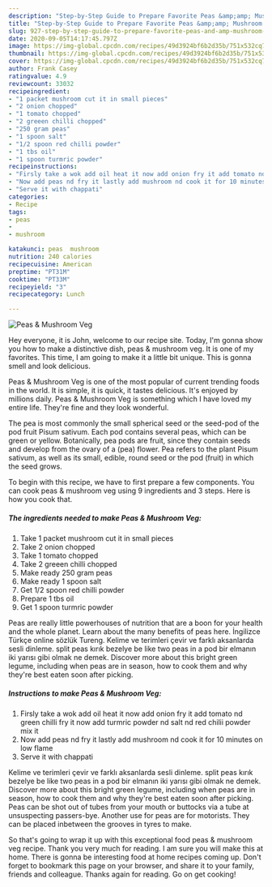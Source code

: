 ```yaml
---
description: "Step-by-Step Guide to Prepare Favorite Peas &amp;amp; Mushroom Veg"
title: "Step-by-Step Guide to Prepare Favorite Peas &amp;amp; Mushroom Veg"
slug: 927-step-by-step-guide-to-prepare-favorite-peas-and-amp-mushroom-veg
date: 2020-09-05T14:17:45.797Z
image: https://img-global.cpcdn.com/recipes/49d3924bf6b2d35b/751x532cq70/peas-mushroom-veg-recipe-main-photo.jpg
thumbnail: https://img-global.cpcdn.com/recipes/49d3924bf6b2d35b/751x532cq70/peas-mushroom-veg-recipe-main-photo.jpg
cover: https://img-global.cpcdn.com/recipes/49d3924bf6b2d35b/751x532cq70/peas-mushroom-veg-recipe-main-photo.jpg
author: Frank Casey
ratingvalue: 4.9
reviewcount: 33032
recipeingredient:
- "1 packet mushroom cut it in small pieces"
- "2 onion chopped"
- "1 tomato chopped"
- "2 greeen chilli chopped"
- "250 gram peas"
- "1 spoon salt"
- "1/2 spoon red chilli powder"
- "1 tbs oil"
- "1 spoon turmric powder"
recipeinstructions:
- "Firsly take a wok add oil heat it now add onion fry it add tomato nd green chilli fry it now add turmric powder nd salt nd red chilii powder mix it"
- "Now add peas nd fry it lastly add mushroom nd cook it for 10 minutes on low flame"
- "Serve it with chappati"
categories:
- Recipe
tags:
- peas
- 
- mushroom

katakunci: peas  mushroom 
nutrition: 240 calories
recipecuisine: American
preptime: "PT31M"
cooktime: "PT33M"
recipeyield: "3"
recipecategory: Lunch

---
```



![Peas &amp; Mushroom Veg](https://img-global.cpcdn.com/recipes/49d3924bf6b2d35b/751x532cq70/peas-mushroom-veg-recipe-main-photo.jpg)

Hey everyone, it is John, welcome to our recipe site. Today, I'm gonna show you how to make a distinctive dish, peas &amp; mushroom veg. It is one of my favorites. This time, I am going to make it a little bit unique. This is gonna smell and look delicious.

Peas &amp; Mushroom Veg is one of the most popular of current trending foods in the world. It is simple, it is quick, it tastes delicious. It's enjoyed by millions daily. Peas &amp; Mushroom Veg is something which I have loved my entire life. They're fine and they look wonderful.

The pea is most commonly the small spherical seed or the seed-pod of the pod fruit Pisum sativum. Each pod contains several peas, which can be green or yellow. Botanically, pea pods are fruit, since they contain seeds and develop from the ovary of a (pea) flower. Pea refers to the plant Pisum sativum, as well as its small, edible, round seed or the pod (fruit) in which the seed grows.


To begin with this recipe, we have to first prepare a few components. You can cook peas &amp; mushroom veg using 9 ingredients and 3 steps. Here is how you cook that.

<!--inarticleads1-->

##### The ingredients needed to make Peas &amp; Mushroom Veg:

1. Take 1 packet mushroom cut it in small pieces
1. Take 2 onion chopped
1. Take 1 tomato chopped
1. Take 2 greeen chilli chopped
1. Make ready 250 gram peas
1. Make ready 1 spoon salt
1. Get 1/2 spoon red chilli powder
1. Prepare 1 tbs oil
1. Get 1 spoon turmric powder


Peas are really little powerhouses of nutrition that are a boon for your health and the whole planet. Learn about the many benefits of peas here. İngilizce Türkçe online sözlük Tureng. Kelime ve terimleri çevir ve farklı aksanlarda sesli dinleme. split peas kırık bezelye be like two peas in a pod bir elmanın iki yarısı gibi olmak ne demek. Discover more about this bright green legume, including when peas are in season, how to cook them and why they&#39;re best eaten soon after picking. 

<!--inarticleads2-->

##### Instructions to make Peas &amp; Mushroom Veg:

1. Firsly take a wok add oil heat it now add onion fry it add tomato nd green chilli fry it now add turmric powder nd salt nd red chilii powder mix it
1. Now add peas nd fry it lastly add mushroom nd cook it for 10 minutes on low flame
1. Serve it with chappati


Kelime ve terimleri çevir ve farklı aksanlarda sesli dinleme. split peas kırık bezelye be like two peas in a pod bir elmanın iki yarısı gibi olmak ne demek. Discover more about this bright green legume, including when peas are in season, how to cook them and why they&#39;re best eaten soon after picking. Peas can be shot out of tubes from your mouth or buttocks via a tube at unsuspecting passers-bye. Another use for peas are for motorists. They can be placed inbetween the grooves in tyres to make. 

So that's going to wrap it up with this exceptional food peas &amp; mushroom veg recipe. Thank you very much for reading. I am sure you will make this at home. There is gonna be interesting food at home recipes coming up. Don't forget to bookmark this page on your browser, and share it to your family, friends and colleague. Thanks again for reading. Go on get cooking!
